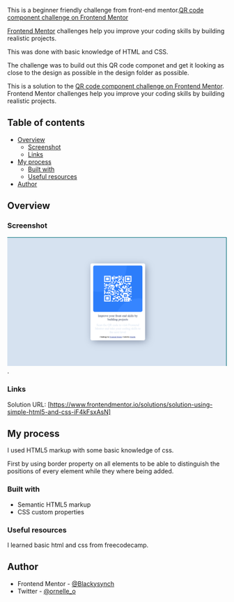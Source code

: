 This is a beginner friendly challenge from front-end mentor.[QR code component challenge on Frontend Mentor](https://www.frontendmentor.io/challenges/qr-code-component-iux_sIO_H)

[Frontend Mentor](https://www.frontendmentor.io) challenges help you improve your coding skills by building realistic projects.

This was done with basic knowledge of HTML and CSS.

The challenge was to build out this QR code componet and get it looking as close to the design as possible in the design folder as possible.

This is a solution to the [QR code component challenge on Frontend Mentor](https://www.frontendmentor.io/challenges/qr-code-component-iux_sIO_H). Frontend Mentor challenges help you improve your coding skills by building realistic projects. 

## Table of contents

- [Overview](#overview)
  - [Screenshot](#screenshot)
  - [Links]('#links)
- [My process](#my-process)
  - [Built with](#built-with)
  - [Useful resources](#useful-resources)
- [Author](#author)


## Overview

### Screenshot

![](./my-qr-code-component-solution.png)
.

### Links

Solution URL: [https://www.frontendmentor.io/solutions/solution-using-simple-html5-and-css-iF4kFsxAsN]


## My process
I used HTML5 markup with some basic knowledge of css.

First by using border property on all elements to be able to distinguish the positions of every element while they where being added.

### Built with

- Semantic HTML5 markup
- CSS custom properties


### Useful resources

I learned basic html and css from freecodecamp.

## Author

- Frontend Mentor - [@Blackysynch](https://www.frontendmentor.io/profile/Blackysynch)
- Twitter - [@ornelle_o](https://twitter.com/ornelle_o)